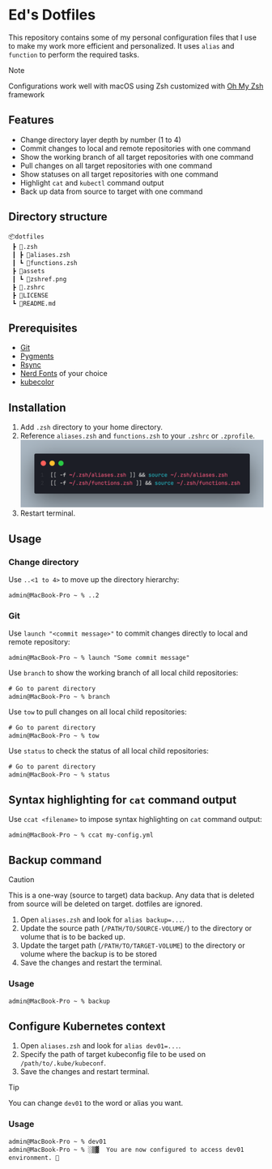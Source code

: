 # Ed's Dotfiles

This repository contains some of my personal configuration files that I use to make my work more efficient and personalized.
It uses `alias` and `function` to perform the required tasks.

> [!NOTE]
> Configurations work well with macOS using Zsh customized with [Oh My Zsh](https://ohmyz.sh/) framework

## Features
- Change directory layer depth by number (1 to 4)
- Commit changes to local and remote repositories with one command
- Show the working branch of all target repositories with one command
- Pull changes on all target repositories with one command
- Show statuses on all target repositories with one command
- Highlight `cat` and `kubectl` command output
- Back up data from source to target with one command

## Directory structure

```
📦dotfiles
 ┣ 📂.zsh
 ┃ ┣ 📜aliases.zsh
 ┃ ┗ 📜functions.zsh
 ┣ 📂assets
 ┃ ┗ 📜zshref.png
 ┣ 📜.zshrc
 ┣ 📜LICENSE
 ┗ 📜README.md
```

## Prerequisites
- [Git](https://git-scm.com/)
- [Pygments](https://pygments.org/)
- [Rsync](https://github.com/WayneD/rsync)
- [Nerd Fonts](https://www.nerdfonts.com/font-downloads) of your choice
- [kubecolor](https://github.com/kubecolor/kubecolor)


## Installation

1. Add `.zsh` directory to your home directory.
2. Reference `aliases.zsh` and `functions.zsh` to your `.zshrc` or `.zprofile`.
![Referencing aliases and functions](./assets/zshref.png)
3. Restart terminal.

## Usage

### Change directory

Use `..<1 to 4>` to move up the directory hierarchy:

```console
admin@MacBook-Pro ~ % ..2
```

### Git

Use `launch "<commit message>"` to commit changes directly to local and remote repository:

```console
admin@MacBook-Pro ~ % launch "Some commit message"
```
Use `branch` to show the working branch of all local child repositories:

```console
# Go to parent directory
admin@MacBook-Pro ~ % branch
```

Use `tow` to pull changes on all local child repositories:

```console
# Go to parent directory
admin@MacBook-Pro ~ % tow
```

Use `status` to check the status of all local child repositories:

```console
# Go to parent directory
admin@MacBook-Pro ~ % status
```

## Syntax highlighting for `cat` command output

Use `ccat <filename>` to impose syntax highlighting on `cat` command output:

```console
admin@MacBook-Pro ~ % ccat my-config.yml
```

## Backup command

> [!CAUTION] 
> This is a one-way (source to target) data backup. Any data that is deleted from source will be deleted on target. dotfiles are ignored.

1. Open `aliases.zsh` and look for `alias backup=...`.
2. Update the source path (`/PATH/TO/SOURCE-VOLUME/`) to the directory or volume that is to be backed up.
3. Update the target path (`/PATH/TO/TARGET-VOLUME`) to the directory or volume where the backup is to be stored
4. Save the changes and restart the terminal.

### Usage

```console
admin@MacBook-Pro ~ % backup
```
## Configure Kubernetes context

1. Open `aliases.zsh` and look for `alias dev01=...`.
2. Specify the path of target kubeconfig file to be used on `/path/to/.kube/kubeconf`.
3. Save the changes and restart terminal.

> [!TIP]
> You can change `dev01` to the word or alias you want.

### Usage

```console
admin@MacBook-Pro ~ % dev01
admin@MacBook-Pro ~ % ░▒▓  You are now configured to access dev01 environment. 
```